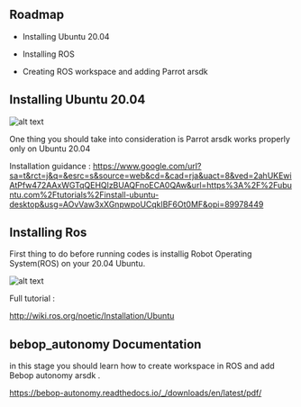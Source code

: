 
## Roadmap

- Installing Ubuntu 20.04

- Installing ROS 

- Creating ROS workspace and adding Parrot arsdk




## Installing Ubuntu 20.04

![alt text](https://encrypted-tbn0.gstatic.com/images?q=tbn:ANd9GcQtTPZH23Nj0RPTYeMzDEJ05kPB-Sb1WubmLg&usqp=CAU)


One thing you should take into consideration is Parrot arsdk works properly only on Ubuntu 20.04

Installation guidance : https://www.google.com/url?sa=t&rct=j&q=&esrc=s&source=web&cd=&cad=rja&uact=8&ved=2ahUKEwiAtPfw472AAxWGTqQEHQlzBUAQFnoECA0QAw&url=https%3A%2F%2Fubuntu.com%2Ftutorials%2Finstall-ubuntu-desktop&usg=AOvVaw3xXGnpwpoUCqklBF6Ot0MF&opi=89978449
## Installing Ros

First thing to do before running codes is installig Robot Operating System(ROS) on your 20.04 Ubuntu.

![alt text](https://encrypted-tbn0.gstatic.com/images?q=tbn:ANd9GcTNBGhM1h7NXI6Z4JPKI96AWntbPaS7mRYJjBs-eOA1VMFHspO92LcA6XV2lyd5iVaydp0&usqp=CAU)

Full tutorial :

http://wiki.ros.org/noetic/Installation/Ubuntu


## bebop_autonomy Documentation

in this stage you should learn how to create workspace in ROS and add Bebop autonomy arsdk .

https://bebop-autonomy.readthedocs.io/_/downloads/en/latest/pdf/
